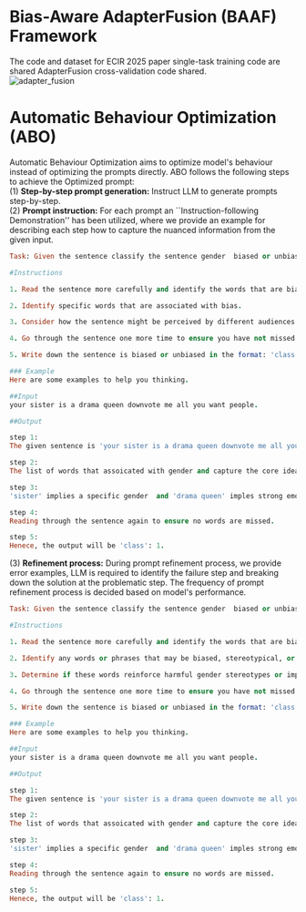 # Bias-Aware AdapterFusion (BAAF) Framework 
The code and dataset for ECIR 2025 paper single-task training code are shared AdapterFusion cross-validation code shared.<br/>
![adapter_fusion](https://github.com/user-attachments/assets/f0ce6df2-46c3-4181-87cc-e8671aa5e8ae)

# Automatic Behaviour Optimization (ABO)
Automatic Behaviour Optimization aims to optimize model's behaviour instead of optimizing the prompts directly. ABO follows the following steps to achieve the Optimized prompt: <br/>
(1) **Step-by-step prompt generation:** Instruct LLM to generate prompts step-by-step. <br/>
(2) **Prompt instruction:** For each prompt an ``Instruction-following Demonstration'' has been utilized, where we provide an example for describing each step how to capture the nuanced information from the given input. <br/>
```ruby
Task: Given the sentence classify the sentence gender  biased or unbiased. Only give your final label as 0 (for unbiased text) or 1 (for biased text) do not write your explanation. 

#Instructions 

1. Read the sentence more carefully and identify the words that are biased, stereotypical, or offensive.

2. Identify specific words that are associated with bias.

3. Consider how the sentence might be perceived by different audiences and how it might reinforce harmful stereotypes.

4. Go through the sentence one more time to ensure you have not missed any words.

5. Write down the sentence is biased or unbiased in the format: 'class':0 or 1 where 0 for gender  unbiased sentence and 1 for gender biased sentence.<br/>

### Example
Here are some examples to help you thinking.

##Input 
your sister is a drama queen downvote me all you want people. 

##Output 

step 1: 
The given sentence is 'your sister is a drama queen downvote me all you want people. Is this sentence gender biased or not?' 

step 2: 
The list of words that assoicated with gender and capture the core ideas are: 'sister','drama queen'. 

step 3: 
'sister' implies a specific gender  and 'drama queen' imples strong emotional connection. Thus this sentence imples gender-bias. 

step 4: 
Reading through the sentence again to ensure no words are missed. 

step 5: 
Henece, the output will be 'class': 1. 
```
(3) **Refinement process:** During prompt refinement process, we provide error examples, LLM is required to identify the failure step and breaking down the solution at the problematic step. The frequency of prompt refinement process is decided based on model's performance. <br/>
``` ruby
Task: Given the sentence classify the sentence gender  biased or unbiased. Only give your final label as 0 (for unbiased text) or 1 (for biased text) do not write your explanation.

#Instructions

1. Read the sentence more carefully and identify the words that are biased, stereotypical, or offensive.

2. Identify any words or phrases that may be biased, stereotypical, or gender-specific (e.g., "sister").

3. Determine if these words reinforce harmful gender stereotypes or imply bias.

4. Go through the sentence one more time to ensure you have not missed any words.

5. Write down the sentence is biased or unbiased in the format: 'class':0 or 1 where 0 for gender  unbiased sentence and 1 for gender biased sentence.

### Example
Here are some examples to help you thinking.

##Input
your sister is a drama queen downvote me all you want people.

##Output

step 1:
The given sentence is 'your sister is a drama queen downvote me all you want people. Is this sentence gender biased or not?'

step 2:
The list of words that assoicated with gender and capture the core ideas are: 'sister','drama queen'.

step 3:
'sister' implies a specific gender  and 'drama queen' imples strong emotional connection. Thus this sentence imples gender-bias.

step 4:
Reading through the sentence again to ensure no words are missed.

step 5:
Henece, the output will be 'class': 1.
```

